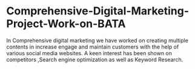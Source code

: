 # Comprehensive-Digital-Marketing-Project-Work-on-BATA
In Comprehensive digital marketing we have worked on creating multiple contents in increase engage and maintain customers with the help of various social media websites. A keen interest has been shown on competitors ,Search engine optimization as well as Keyword Research.

